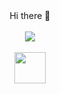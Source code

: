 <div align="center">
  Hi there 👋
</div>
<br>

<!--
**AnatolyKostarev/AnatolyKostarev** is a ✨ _special_ ✨ repository because its `README.md` (this file) appears on your GitHub profile.

Here are some ideas to get you started:

- 🔭 I’m currently working on ...
- 🌱 I’m currently learning ...
- 👯 I’m looking to collaborate on ...
- 🤔 I’m looking for help with ...
- 💬 Ask me about ...
- 📫 How to reach me: ...
- 😄 Pronouns: ...
- ⚡ Fun fact: ...
-->
<div id="header" align="center">
 <img src="https://giphy.com/embed/iSQvCHnEuN0eIQwJh7.gif" />
</div>
<br>
<div id="counter" align="center">
<!--   <img src="https://komarev.com/ghpvc/?username=AnatolyKostarev&color=yellow&style=plastic)"/> -->
  <img src="https://giphy.com/embed/iSQvCHnEuN0eIQwJh7.gif" width="50" height="50" frameBorder="0" class="giphy-embed" />
</div>
